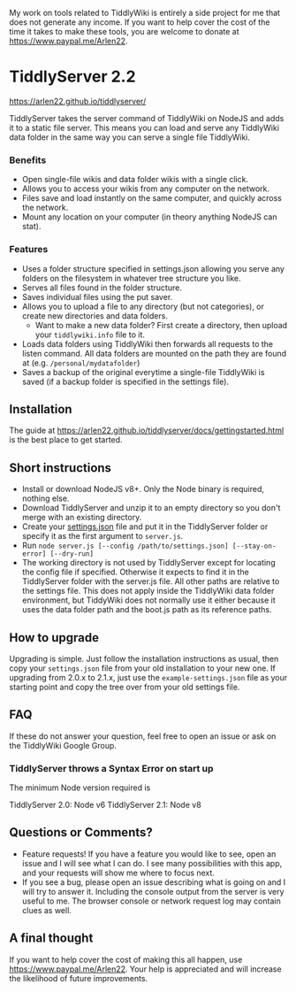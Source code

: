 My work on tools related to TiddlyWiki is entirely a side project for me that does not generate any income. If you want to help cover the cost of the time it takes to make these tools, you are welcome to donate at https://www.paypal.me/Arlen22. 

# TiddlyServer 2.2

https://arlen22.github.io/tiddlyserver/

TiddlyServer takes the server command of TiddlyWiki on NodeJS and adds it to a static file server. This means you can load and serve any TiddlyWiki data folder in the same way you can serve a single file TiddlyWiki. 

### Benefits

* Open single-file wikis and data folder wikis with a single click.
* Allows you to access your wikis from any computer on the network. 
* Files save and load instantly on the same computer, and quickly across the network.
* Mount any location on your computer (in theory anything NodeJS can stat).

### Features
 - Uses a folder structure specified in settings.json allowing you serve any folders on the filesystem in whatever tree structure you like.
 - Serves all files found in the folder structure.
 - Saves individual files using the put saver.
 - Allows you to upload a file to any directory (but not categories), or create new directories and data folders. 
   - Want to make a new data folder? First create a directory, then upload your `tiddlywiki.info` file to it.
 - Loads data folders using TiddlyWiki then forwards all requests to the listen command. All data folders are mounted on the path they are found at (e.g. `/personal/mydatafolder`)
 - Saves a backup of the original everytime a single-file TiddlyWiki is saved (if a backup folder is specified in the settings file).

## Installation

The guide at https://arlen22.github.io/tiddlyserver/docs/gettingstarted.html is the best place to get started. 

## Short instructions

 - Install or download NodeJS v8+. Only the Node binary is required, nothing else. 
 - Download TiddlyServer and unzip it to an empty directory so you don't merge with an existing directory.
 - Create your [settings.json](https://arlen22.github.io/tiddlyserver/docs/settingsjson) file and put it in the TiddlyServer folder or specify it as the first argument to `server.js`. 
 - Run `node server.js [--config /path/to/settings.json] [--stay-on-error] [--dry-run]`
 - The working directory is not used by TiddlyServer except for locating the config file if specified. Otherwise it expects to find it in the TiddlyServer folder with the server.js file. All other paths are relative to the settings file. This does not apply inside the TiddlyWiki data folder environment, but TiddyWiki does not normally use it either because it uses the data folder path and the boot.js path as its reference paths. 

## How to upgrade

Upgrading is simple. Just follow the installation instructions as usual, then copy your `settings.json` file from your old installation to your new one. If upgrading from 2.0.x to 2.1.x, just use the `example-settings.json` file as your starting point and copy the tree over from your old settings file. 

## FAQ

If these do not answer your question, feel free to open an issue or ask on the TiddlyWiki Google Group.

### TiddlyServer throws a Syntax Error on start up

The minimum Node version required is 

TiddlyServer 2.0: Node v6
TiddlyServer 2.1: Node v8

## Questions or Comments?
 - Feature requests! If you have a feature you would like to see, open an issue and I will see what I can do. I see many possibilities with this app, and your requests will show me where to focus next.
 - If you see a bug, please open an issue describing what is going on and I will try to answer it. Including the console output from the server is very useful to me. The browser console or network request log may contain clues as well. 

## A final thought

If you want to help cover the cost of making this all happen, use https://www.paypal.me/Arlen22. Your help is appreciated and will increase the likelihood of future improvements.
